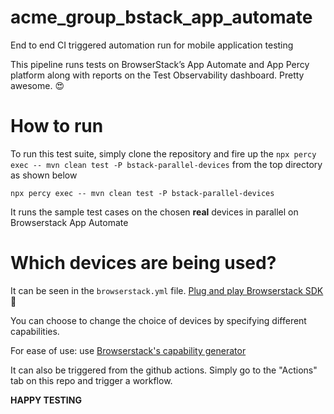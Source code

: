 # acme_group_bstack_app_automate

End to end CI triggered automation run for mobile application testing

This pipeline runs tests on BrowserStack’s App Automate and App Percy platform along with reports on the Test Observability dashboard. Pretty awesome. :heart_eyes:

# How to run
To run this test suite, simply clone the repository and fire up the `npx percy exec -- mvn clean test -P bstack-parallel-devices`
from the top directory as shown below
```
npx percy exec -- mvn clean test -P bstack-parallel-devices

```

It runs the sample test cases on the chosen **real** devices in
parallel on Browserstack App Automate

# Which devices are being used?

It can be seen in the `browserstack.yml` file.
[Plug and play Browserstack SDK](https://www.browserstack.com/blog/introducing-browserstack-sdk/) :rocket:

You can choose to change the choice of devices by specifying different capabilities.

For ease of use: use [Browserstack's capability generator](https://www.browserstack.com/app-automate/capabilities)

It can also be triggered from the github actions.
Simply go to the "Actions" tab on this repo and trigger a workflow.


**HAPPY TESTING**


